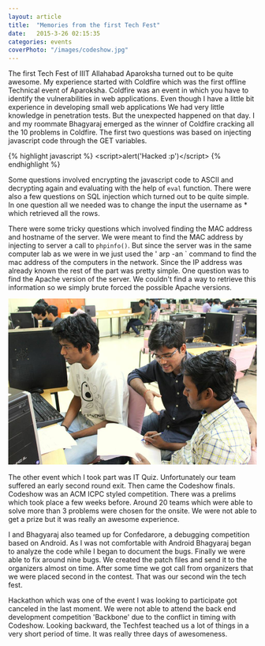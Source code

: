 ```yaml
---
layout: article
title:  "Memories from the first Tech Fest"
date:   2015-3-26 02:15:35
categories: events
coverPhoto: "/images/codeshow.jpg"
---
```


The first Tech Fest of IIIT Allahabad Aparoksha turned out to be quite awesome. My experience started with Coldfire which was the first offline Technical event of Aparoksha.  Coldfire was an event in which you have to identify the vulnerabilities in web applications. Even though I have a little bit experience in developing small web applications We had very little knowledge in penetration tests. But the unexpected happened on that day. I and my roommate Bhagyaraj emerged as the winner of Coldfire cracking all the 10 problems in Coldfire. The first two questions was based on injecting javascript code through the GET variables.

{% highlight javascript %}
<scr</script>ipt>alert('Hacked :p')</scr</script>ipt>
{% endhighlight %}

Some questions involved encrypting the javascript code to ASCII and decrypting again and evaluating with the help of `eval` function. There were also a few questions on SQL injection which turned out to be quite simple. In one question all we needed was to change the input the username as * which retrieved all the rows.

There were some tricky questions which involved finding the MAC address and hostname of the server. We were meant to find the MAC address by injecting to server a call to `phpinfo()`. But since the server was in the same computer lab as we were in we just used the ' arp -an ` command to find the mac address of the computers in the network. Since the IP address was already known the rest of the part was pretty simple. One question was to find the Apache version of the server. We couldn't find a way to retrieve this information so we simply brute forced the possible Apache versions.

<img src = "/images/codeshow.jpg">

The other event which I took part was IT Quiz. Unfortunately our team suffered an early second round exit. Then came the Codeshow finals. Codeshow was an ACM ICPC styled competition. There was a prelims which took place a few weeks before. Around 20 teams which were able to solve more than 3 problems were chosen for the onsite. We were not able to get a prize but it was really an awesome experience.

I and Bhagyaraj also teamed up for Confedarore, a debugging competition based on Android. As I was not comfortable with Android Bhagyaraj began to analyze the code while I began to document the bugs. Finally we were able to fix around nine bugs. We created the patch files and send it to the organizers almost on time. After some time we got call from organizers that we were placed second in the contest. That was our second win the tech fest.

Hackathon which was one of the event I was looking to participate got canceled in the last moment. We were not able to attend the back end development competition 'Backbone' due to the conflict in timing with Codeshow. Looking backward, the Techfest teached us  a lot of things in a very short period of time. It was really three days of awesomeness.



